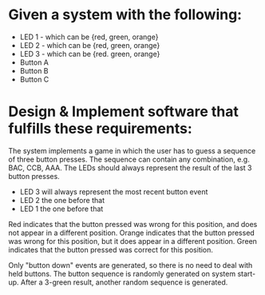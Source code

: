 # Given a system with the following:

 * LED 1 - which can be {red, green, orange}
 * LED 2 - which can be {red, green, orange}
 * LED 3 - which can be {red. green, orange}
 * Button A
 * Button B
 * Button C

# Design & Implement software that fulfills these requirements:

  The system implements a game in which the user has to guess a sequence of three button presses.
  The sequence can contain any combination, e.g. BAC, CCB, AAA.
  The LEDs should always represent the result of the last 3 button presses.
   * LED 3 will always represent the most recent button event
   * LED 2 the one before that
   * LED 1 the one before that

  Red indicates that the button pressed was wrong for this position, and does not appear in a different position.
  Orange indicates that the button pressed was wrong for this position, but it does appear in a different position.
  Green indicates that the button pressed was correct for this position.

  Only "button down" events are generated, so there is no need to deal with held buttons.
  The button sequence is randomly generated on system start-up. 
  After a 3-green result, another random sequence is generated.
